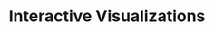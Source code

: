 ---
# Page title
title: Interactive Visualizations
# Page type - we want a landing page (such as a homepage)
type: gallery

# Your landing page sections - add as many different content blocks as you like
sections:
  - block: markdown
    id: section-1
    content:
      title: Section 1
      subtitle: A subtitle
      text: "Add any **markdown** formatted content here - text, images, videos, galleries - and even HTML code!"
  - block: markdown
    id: section-2
    content:
      title: Section 2
      subtitle: A subtitle
      text: Add your Section 2 content here...
  - block: markdown
    content:
      title: Gallery
      subtitle: ''
      text: |-
        {{< gallery album="demo" >}}
      design:
       columns: '1'
  - block: collection
    id: featured
    content:
      title: Featured Publications
      filters:
        folders:
          - publication
        featured_only: true
    design:
      columns: '2'
      view: card
---